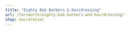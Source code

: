 ```yaml
---
title: "Eighty Bob Barbers & Hairdressing"
url: /farnworth/eighty-bob-barbers-and-hairdressing/
shop: hairdresser
---
```

